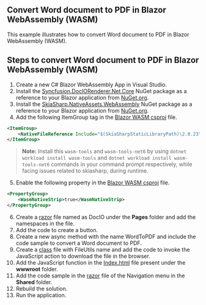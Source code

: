 Convert Word document to PDF in Blazor WebAssembly (WASM)
---------------------------------------------------------

This example illustrates how to convert Word document to PDF in Blazor WebAssembly (WASM).

Steps to convert Word document to PDF in Blazor WebAssembly (WASM)
------------------------------------------------------------------

1. Create a new C# Blazor WebAssembly App in Visual Studio.  
2. Install the [Syncfusion.DocIORenderer.Net.Core](https://www.nuget.org/packages/Syncfusion.DocIORenderer.Net.Core) NuGet package as a reference to your Blazor application from [NuGet.org](https://www.nuget.org/).  
3. Install the [SkiaSharp.NativeAssets.WebAssembly](https://www.nuget.org/packages/SkiaSharp.NativeAssets.WebAssembly) NuGet package as a reference to your Blazor application from [NuGet.org](https://www.nuget.org/).  
4. Add the following ItemGroup tag in the [Blazor WASM csproj](https://github.com/SyncfusionExamples/DocIO-Examples/blob/main/Word-to-PDF-Conversion/Convert-Word-document-to-PDF/Blazor/Client-side-application/Convert-Word-to-PDF/Convert-Word-to-PDF.csproj) file.

```xml
<ItemGroup>
    <NativeFileReference Include="$(SkiaSharpStaticLibraryPath)\2.0.23\*.a" />
</ItemGroup>
```

> **Note:** Install this `wasm-tools` and `wasm-tools-net6` by using `dotnet workload install wasm-tools` and `dotnet workload install wasm-tools-net6` commands in your command prompt respectively, while facing issues related to skiasharp, during runtime.

5. Enable the following property in the [Blazor WASM csproj](https://github.com/SyncfusionExamples/DocIO-Examples/blob/main/Word-to-PDF-Conversion/Convert-Word-document-to-PDF/Blazor/Client-side-application/Convert-Word-to-PDF/Convert-Word-to-PDF.csproj) file.

```xml
<PropertyGroup>
    <WasmNativeStrip>true</WasmNativeStrip>
</PropertyGroup>
```

6. Create a [razor](https://github.com/SyncfusionExamples/DocIO-Examples/blob/main/Word-to-PDF-Conversion/Convert-Word-document-to-PDF/Blazor/Client-side-application/Convert-Word-to-PDF/Pages/DocIO.razor) file named as DocIO under the **Pages** folder and add the namespaces in the file.
7. Add the code to create a button.
8. Create a new async method with the name WordToPDF and include the code sample to convert a Word document to PDF.
9. Create a [class](https://github.com/SyncfusionExamples/DocIO-Examples/blob/main/Word-to-PDF-Conversion/Convert-Word-document-to-PDF/Blazor/Client-side-application/Convert-Word-to-PDF/FileUtils.cs) file with FileUtils name and add the code to invoke the JavaScript action to download the file in the browser.
10. Add the JavaScript function in the [Index.html](https://github.com/SyncfusionExamples/DocIO-Examples/blob/main/Word-to-PDF-Conversion/Convert-Word-document-to-PDF/Blazor/Client-side-application/Convert-Word-to-PDF/wwwroot/index.html) file present under the **wwwroot** folder.
11. Add the code sample in the [razor](https://github.com/SyncfusionExamples/DocIO-Examples/blob/main/Word-to-PDF-Conversion/Convert-Word-document-to-PDF/Blazor/Client-side-application/Convert-Word-to-PDF/Shared/NavMenu.razor) file of the Navigation menu in the **Shared** folder.
12. Rebuild the solution.
13. Run the application.
